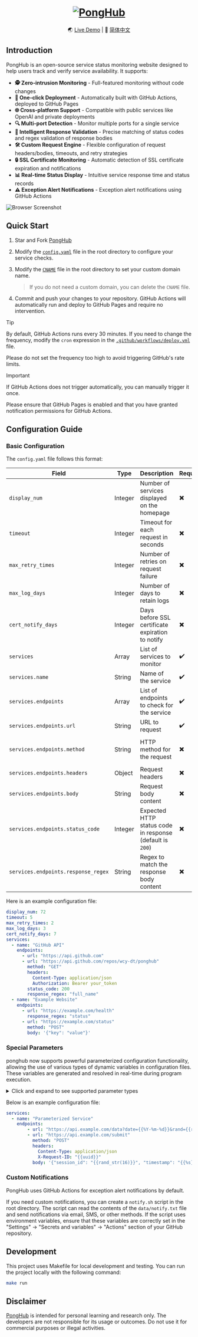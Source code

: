 <div align="center">

# [![PongHub](imgs/band.png)](https://health.ch3nyang.top)

🌏 [Live Demo](https://health.ch3nyang.top) | 📖 [简体中文](README_CN.md)

</div>

## Introduction

PongHub is an open-source service status monitoring website designed to help users track and verify service availability. It supports:

- **🕵️ Zero-intrusion Monitoring** - Full-featured monitoring without code changes
- **🚀 One-click Deployment** - Automatically built with GitHub Actions, deployed to GitHub Pages
- **🌐 Cross-platform Support** - Compatible with public services like OpenAI and private deployments
- **🔍 Multi-port Detection** - Monitor multiple ports for a single service
- **🤖 Intelligent Response Validation** - Precise matching of status codes and regex validation of response bodies
- **🛠️ Custom Request Engine** - Flexible configuration of request headers/bodies, timeouts, and retry strategies
- **🔒 SSL Certificate Monitoring** - Automatic detection of SSL certificate expiration and notifications
- **📊 Real-time Status Display** - Intuitive service response time and status records
- **⚠️ Exception Alert Notifications** - Exception alert notifications using GitHub Actions

![Browser Screenshot](imgs/browser.png)

## Quick Start

1. Star and Fork [PongHub](https://github.com/WCY-dt/ponghub)

2. Modify the [`config.yaml`](config.yaml) file in the root directory to configure your service checks.

3. Modify the [`CNAME`](CNAME) file in the root directory to set your custom domain name.
   
   > If you do not need a custom domain, you can delete the `CNAME` file.

4. Commit and push your changes to your repository. GitHub Actions will automatically run and deploy to GitHub Pages and require no intervention.

> [!TIP]
> By default, GitHub Actions runs every 30 minutes. If you need to change the frequency, modify the `cron` expression in the [`.github/workflows/deploy.yml`](.github/workflows/deploy.yml) file.
> 
> Please do not set the frequency too high to avoid triggering GitHub's rate limits.

> [!IMPORTANT]
> If GitHub Actions does not trigger automatically, you can manually trigger it once.
> 
> Please ensure that GitHub Pages is enabled and that you have granted notification permissions for GitHub Actions.

## Configuration Guide

### Basic Configuration

The `config.yaml` file follows this format:

| Field                               | Type    | Description                                              | Required | Notes                                         |
|-------------------------------------|---------|----------------------------------------------------------|----------|-----------------------------------------------|
| `display_num`                       | Integer | Number of services displayed on the homepage             | ✖️       | Default is 72 services                        |
| `timeout`                           | Integer | Timeout for each request in seconds                      | ✖️       | Units are seconds, default is 5 seconds       |
| `max_retry_times`                   | Integer | Number of retries on request failure                     | ✖️       | Default is 2 retries                          |
| `max_log_days`                      | Integer | Number of days to retain logs                            | ✖️       | Default is 3 days                             |
| `cert_notify_days`                  | Integer | Days before SSL certificate expiration to notify         | ✖️       | Default is 7 days                             |
| `services`                          | Array   | List of services to monitor                              | ✔️       |                                               |
| `services.name`                     | String  | Name of the service                                      | ✔️       |                                               |
| `services.endpoints`                | Array   | List of endpoints to check for the service               | ✔️       |                                               |                                               |
| `services.endpoints.url`            | String  | URL to request                                           | ✔️       |                                               |
| `services.endpoints.method`         | String  | HTTP method for the request                              | ✖️       | Supports `GET`/`POST`/`PUT`, default is `GET` |
| `services.endpoints.headers`        | Object  | Request headers                                          | ✖️       | Key-value                                     |
| `services.endpoints.body`           | String  | Request body content                                     | ✖️       | Used only for `POST`/`PUT` requests           |
| `services.endpoints.status_code`    | Integer | Expected HTTP status code in response (default is `200`) | ✖️       | Default is `200`                              |
| `services.endpoints.response_regex` | String  | Regex to match the response body content                 | ✖️       |                                               |

Here is an example configuration file:

```yaml
display_num: 72
timeout: 5
max_retry_times: 2
max_log_days: 3
cert_notify_days: 7
services:
  - name: "GitHub API"
    endpoints:
      - url: "https://api.github.com"
      - url: "https://api.github.com/repos/wcy-dt/ponghub"
        method: "GET"
        headers:
          Content-Type: application/json
          Authorization: Bearer your_token
        status_code: 200
        response_regex: "full_name"
  - name: "Example Website"
    endpoints:
      - url: "https://example.com/health"
        response_regex: "status"
      - url: "https://example.com/status"
        method: "POST"
        body: '{"key": "value"}'
```

### Special Parameters

ponghub now supports powerful parameterized configuration functionality, allowing the use of various types of dynamic variables in configuration files. These variables are generated and resolved in real-time during program execution.

<details>
<summary>Click and expand to see supported parameter types</summary>

<div markdown="1">

#### 📅 Date and Time Parameters

Use the `{{%format}}` format to define date and time parameters:

- `{{%Y-%m-%d}}` - Current date, format: 2006-01-02 (e.g., 2025-09-22)
- `{{%H:%M:%S}}` - Current time, format: 15:04:05 (e.g., 17:30:45)
- `{{%s}}` - Unix timestamp (e.g., 1727859600)
- `{{%Y}}` - Current year (e.g., 2025)
- `{{%m}}` - Current month, format: 01-12
- `{{%d}}` - Current day, format: 01-31
- `{{%H}}` - Current hour, format: 00-23
- `{{%M}}` - Current minute, format: 00-59
- `{{%S}}` - Current second, format: 00-59
- `{{%B}}` - Full month name (e.g., September)
- `{{%b}}` - Short month name (e.g., Sep)
- `{{%A}}` - Full weekday name (e.g., Monday)
- `{{%a}}` - Short weekday name (e.g., Mon)

#### 🎲 Random Number Parameters

- `{{rand}}` - Generates a random number in the range 0–1000000
- `{{rand_int}}` - Generates a large-range random integer
- `{{rand(min,max)}}` - Generates a random number within a specified range
    - Example: `{{rand(1,100)}}` - Generates a random number between 1 and 100
    - Example: `{{rand(1000,9999)}}` - Generates a 4-digit random number

#### 🔤 Random String Parameters

- `{{rand_str}}` - Generates an 8-character random string (letters + numbers)
- `{{rand_str(length)}}` - Generates a random string of specified length
    - Example: `{{rand_str(16)}}` - Generates a 16-character random string
- `{{rand_str_secure}}` - Generates a 16-character cryptographically secure random string
- `{{rand_hex(length)}}` - Generates a random hexadecimal string of specified length
    - Example: `{{rand_hex(8)}}` - Generates an 8-character hexadecimal string
    - Example: `{{rand_hex(32)}}` - Generates a 32-character hexadecimal string

#### 🆔 UUID Parameters

- `{{uuid}}` - Generates a standard UUID (with hyphens)
    - Example: `bf3655f7-8a93-4822-a458-2913a6fe4722`
- `{{uuid_short}}` - Generates a short UUID (without hyphens)
    - Example: `14d44b7334014484bb81b015fb2401bf`

#### 🌍 Environment Variable Parameters

- `{{env(variable_name)}}` - Reads the value of an environment variable
    - Example: `{{env(API_KEY)}}` - Reads the API_KEY environment variable
    - Example: `{{env(VERSION)}}` - Reads the VERSION environment variable
    - If the environment variable does not exist, returns an empty string

Ensure that the environment variable is set in your GitHub repository settings under "Settings" -> "Secrets and variables" -> "Actions".

#### 📊 Serial Number and Hash Parameters

- `{{seq}}` - Sequence number based on the current time (6-digit number)
- `{{seq_daily}}` - Daily sequence number (seconds since midnight)
- `{{hash_short}}` - Short hash value (6-digit hexadecimal)
- `{{hash_md5_like}}` - MD5-style long hash value (32-digit hexadecimal)

#### 🌐 Network and System Information Parameters

- `{{local_ip}}` - Gets the local IP address of the system
- `{{hostname}}` - Gets the hostname of the system
- `{{user_agent}}` - Generates a random User-Agent string for HTTP requests
- `{{http_method}}` - Generates a random HTTP method (GET, POST, PUT, DELETE, etc.)

#### 🔐 Encoding and Decoding Parameters

- `{{base64(content)}}` - Base64 encodes the provided content
    - Example: `{{base64(hello world)}}` - Encodes "hello world" to Base64
- `{{url_encode(content)}}` - URL encodes the provided content
    - Example: `{{url_encode(hello world)}}` - URL encodes "hello world"
- `{{json_escape(content)}}` - JSON escapes the provided content
    - Example: `{{json_escape("test")}}` - Escapes quotes and special characters for JSON

#### 🔢 Mathematical Operation Parameters

- `{{add(a,b)}}` - Adds two numbers
    - Example: `{{add(10,5)}}` - Returns 15
- `{{sub(a,b)}}` - Subtracts two numbers
    - Example: `{{sub(10,5)}}` - Returns 5
- `{{mul(a,b)}}` - Multiplies two numbers
    - Example: `{{mul(10,5)}}` - Returns 50
- `{{div(a,b)}}` - Divides two numbers
    - Example: `{{div(10,5)}}` - Returns 2

#### 📝 Text Processing Parameters

- `{{upper(text)}}` - Converts text to uppercase
    - Example: `{{upper(hello)}}` - Returns "HELLO"
- `{{lower(text)}}` - Converts text to lowercase
    - Example: `{{lower(HELLO)}}` - Returns "hello"
- `{{reverse(text)}}` - Reverses the text
    - Example: `{{reverse(hello)}}` - Returns "olleh"
- `{{substr(text,start,length)}}` - Extracts substring from text
    - Example: `{{substr(hello world,0,5)}}` - Returns "hello"

#### 🎨 Color Generation Parameters

- `{{color_hex}}` - Generates a random hexadecimal color code
    - Example: `#FF5733`
- `{{color_rgb}}` - Generates a random RGB color value
    - Example: `rgb(255, 87, 51)`
- `{{color_hsl}}` - Generates a random HSL color value
    - Example: `hsl(120, 50%, 75%)`

#### 📁 File and MIME Type Parameters

- `{{mime_type}}` - Generates a random MIME type
    - Example: `application/json`, `image/png`, `text/html`
- `{{file_ext}}` - Generates a random file extension
    - Example: `.jpg`, `.pdf`, `.txt`

#### 👤 Fake Data Generation Parameters

- `{{fake_email}}` - Generates a realistic fake email address
    - Example: `john.smith@example.com`
- `{{fake_phone}}` - Generates a fake phone number
    - Example: `+1-555-0123`
- `{{fake_name}}` - Generates a fake person name
    - Example: `John Smith`
- `{{fake_domain}}` - Generates a fake domain name
    - Example: `example-site.com`

#### ⏰ Time Calculation Parameters

- `{{time_add(duration)}}` - Adds duration to current time
    - Example: `{{time_add(1h)}}` - Adds 1 hour to current time
    - Example: `{{time_add(30m)}}` - Adds 30 minutes to current time
    - Supported units: s (seconds), m (minutes), h (hours), d (days)
- `{{time_sub(duration)}}` - Subtracts duration from current time
    - Example: `{{time_sub(1d)}}` - Subtracts 1 day from current time
    - Example: `{{time_sub(2h30m)}}` - Subtracts 2 hours and 30 minutes

</div>
</details>

Below is an example configuration file:

```yaml
services:
  - name: "Parameterized Service"
    endpoints:
        - url: "https://api.example.com/data?date={{%Y-%m-%d}}&rand={{rand(1,100)}}"
        - url: "https://api.example.com/submit"
          method: "POST"
          headers:
            Content-Type: application/json
            X-Request-ID: "{{uuid}}"
          body: '{"session_id": "{{rand_str(16)}}", "timestamp": "{{%s}}"}'
```

### Custom Notifications

PongHub uses GitHub Actions for exception alert notifications by default.

If you need custom notifications, you can create a `notify.sh` script in the root directory. The script can read the contents of the `data/notify.txt` file and send notifications via email, SMS, or other methods. If the script uses environment variables, ensure that these variables are correctly set in the "Settings" -> "Secrets and variables" -> "Actions" section of your GitHub repository.

## Development

This project uses Makefile for local development and testing. You can run the project locally with the following command:

```bash
make run
```

## Disclaimer

[PongHub](https://github.com/WCY-dt/ponghub) is intended for personal learning and research only. The developers are not responsible for its usage or outcomes. Do not use it for commercial purposes or illegal activities.
